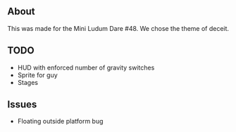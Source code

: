 ## About ##
This was made for the Mini Ludum Dare #48. We chose the theme of deceit.

## TODO ##
- HUD with enforced number of gravity switches
- Sprite for guy
- Stages

## Issues ##
- Floating outside platform bug